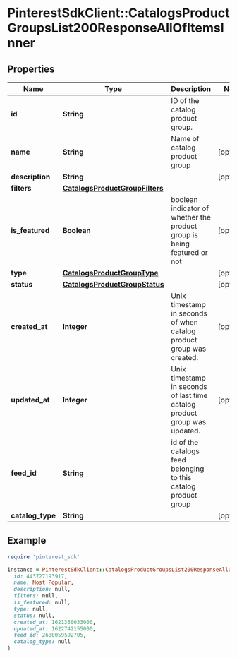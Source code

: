 # PinterestSdkClient::CatalogsProductGroupsList200ResponseAllOfItemsInner

## Properties

| Name | Type | Description | Notes |
| ---- | ---- | ----------- | ----- |
| **id** | **String** | ID of the catalog product group. |  |
| **name** | **String** | Name of catalog product group | [optional] |
| **description** | **String** |  | [optional] |
| **filters** | [**CatalogsProductGroupFilters**](CatalogsProductGroupFilters.md) |  |  |
| **is_featured** | **Boolean** | boolean indicator of whether the product group is being featured or not | [optional] |
| **type** | [**CatalogsProductGroupType**](CatalogsProductGroupType.md) |  | [optional] |
| **status** | [**CatalogsProductGroupStatus**](CatalogsProductGroupStatus.md) |  | [optional] |
| **created_at** | **Integer** | Unix timestamp in seconds of when catalog product group was created. | [optional] |
| **updated_at** | **Integer** | Unix timestamp in seconds of last time catalog product group was updated. | [optional] |
| **feed_id** | **String** | id of the catalogs feed belonging to this catalog product group |  |
| **catalog_type** | **String** |  | [optional] |

## Example

```ruby
require 'pinterest_sdk'

instance = PinterestSdkClient::CatalogsProductGroupsList200ResponseAllOfItemsInner.new(
  id: 443727193917,
  name: Most Popular,
  description: null,
  filters: null,
  is_featured: null,
  type: null,
  status: null,
  created_at: 1621350033000,
  updated_at: 1622742155000,
  feed_id: 2680059592705,
  catalog_type: null
)
```

